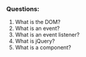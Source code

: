### Questions:

1. What is the DOM?
2. What is an event?
3. What is an event listener?
4. What is jQuery?
5. What is a component? 